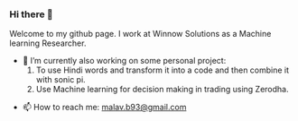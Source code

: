 ### Hi there 👋

Welcome to my github page. I work at Winnow Solutions as a Machine learning Researcher.

- 🔭 I’m currently also working on some personal project:
   1) To use Hindi words and transform it into a code and then combine it with sonic pi. 
   2) Use Machine learning for decision making in trading using Zerodha.
<!--   3) Bone-Breast Metastasis analysis using Neural Networks on NCBI Geo (Gene expression) dataset. -->
- 📫 How to reach me: malav.b93@gmail.com
<!--
**bigmb/bigmb** is a ✨ _special_ ✨ repository because its `README.md` (this file) appears on your GitHub profile.

Here are some ideas to get you started:

- 🔭 I’m currently working on ...
- 🌱 I’m currently learning ...
- 👯 I’m looking to collaborate on ...
- 🤔 I’m looking for help with ...
- 💬 Ask me about ...
- 📫 How to reach me: ...
- 😄 Pronouns: ...
- ⚡ Fun fact: ...
-->
